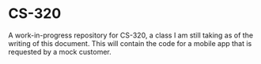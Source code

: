 # CS-320
A work-in-progress repository for CS-320, a class I am still taking as of the writing of this document. This will contain the code for a mobile app that is requested by a mock customer.
